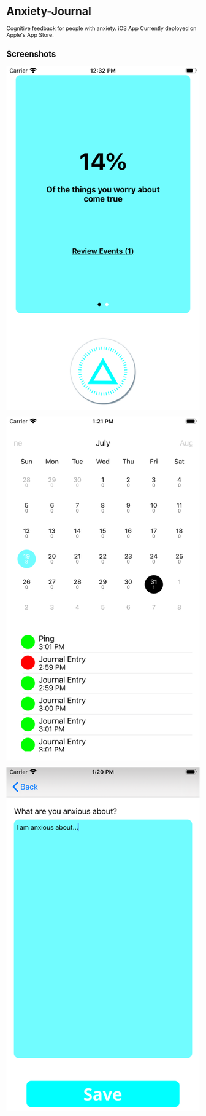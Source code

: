 # Anxiety-Journal

Cognitive feedback for people with anxiety. iOS App Currently deployed on Apple's App Store. 

## Screenshots

![Screenshot 1](https://github.com/NathanBarta/Anxiety-Journal/blob/master/ANXv2.1-ScreenShot%205.5%201.png)

![Screenshot 2](https://github.com/NathanBarta/Anxiety-Journal/blob/master/ANXv2.1-ScreenShot%205.5%202.png)

![Screenshot 3](https://github.com/NathanBarta/Anxiety-Journal/blob/master/ANXv2.1-ScreenShot%205.5%203.png)
